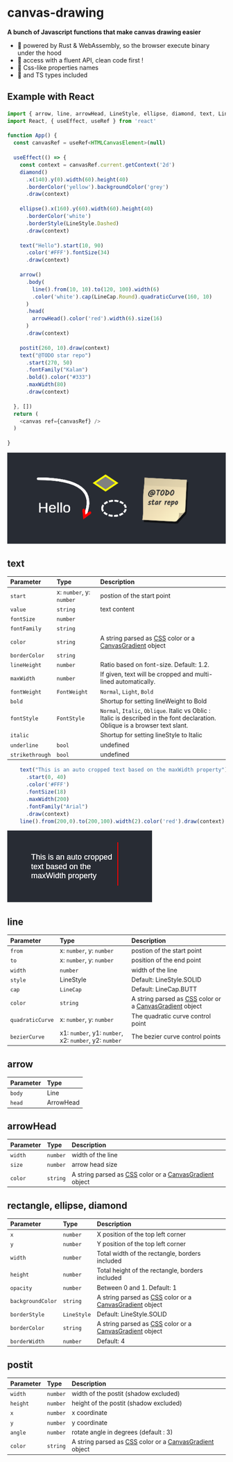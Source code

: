
# canvas-drawing

**A bunch of Javascript functions that make canvas drawing easier**
 - 🚀 powered by Rust & WebAssembly, so the browser execute binary under the hood
 - 🌿 access with a fluent API, clean code first !
 - 🎨 Css-like properties names
 - 📖 and TS types included

## Example with React
```javascript
import { arrow, line, arrowHead, LineStyle, ellipse, diamond, text, LineCap } from 'canvas-drawing'
import React, { useEffect, useRef } from 'react'

function App() {
  const canvasRef = useRef<HTMLCanvasElement>(null)

  useEffect(() => {
    const context = canvasRef.current.getContext('2d')
    diamond()
      .x(140).y(0).width(60).height(40)
      .borderColor('yellow').backgroundColor('grey')
      .draw(context)

    ellipse().x(160).y(60).width(60).height(40)
      .borderColor('white')
      .borderStyle(LineStyle.Dashed)
      .draw(context)

    text("Hello").start(10, 90)
      .color('#FFF').fontSize(34)
      .draw(context)

    arrow()
      .body(
        line().from(10, 10).to(120, 100).width(6)
        .color('white').cap(LineCap.Round).quadraticCurve(160, 10)
      )
      .head(
        arrowHead().color('red').width(6).size(16)
      )
      .draw(context)

    postit(260, 10).draw(context)
    text("@TODO star repo")
      .start(270, 50)
      .fontFamily("Kalam")
      .bold().color("#333")
      .maxWidth(80)
      .draw(context)

  }, [])
  return (
    <canvas ref={canvasRef} />
  )

}
```
![Screenshot](./screenshot/example.png)

## text

| Parameter | Type     | Description                       |
| :-------- | :------- | :-------------------------------- |
| `start`    | x: `number`, y: `number` | postion of the start point |
| `value`   | `string` | text content |
| `fontSize`   | `number` |
| `fontFamily`  | `string` |
| `color`  | `string` | A string parsed as [CSS](https://developer.mozilla.org/en-US/docs/Web/CSS/CSS_colors) color or a [CanvasGradient](https://developer.mozilla.org/en-US/docs/Web/API/CanvasGradient) object |
| `borderColor`  | `string` |
| `lineHeight`  | `number` | Ratio based on font-size. Default: 1.2.
| `maxWidth`  | `number` | If given, text will be cropped and multi-lined automatically.
| `fontWeight`  | `FontWeight` | `Normal`, `Light`, `Bold`
| `bold`  |  | Shortup for setting lineWeight to Bold
| `fontStyle`  | `FontStyle` | `Normal`, `Italic`, `Oblique`. Italic vs Oblic : Italic is described in the font declaration. Oblique is a browser text slant.
| `italic`  |  | Shortup for setting lineStyle to Italic
| `underline`  | `bool` | undefined | no args (undefined) is a shortcup for `true`
| `strikethrough`  | `bool` | undefined | no args (undefined) is a shortcup for `true`

```javascript
    text("This is an auto cropped text based on the maxWidth property")
      .start(0, 40)
      .color('#FFF')
      .fontSize(18)
      .maxWidth(200)
      .fontFamily("Arial")
      .draw(context)
    line().from(200,0).to(200,100).width(2).color('red').draw(context)
```
![Screenshot](./screenshot/text.png)

## line

| Parameter | Type     | Description                       |
| :-------- | :------- | :-------------------------------- |
| `from`    | x: `number`, y: `number` | postion of the start point |
| `to`      | x: `number`, y: `number` | position of the end point |
| `width`   | `number` | width of the line |
| `style`   | LineStyle | Default: LineStyle.SOLID |
| `cap`  | `LineCap` | Default: LineCap.BUTT |
| `color`  | `string` | A string parsed as [CSS](https://developer.mozilla.org/en-US/docs/Web/CSS/CSS_colors) color or a [CanvasGradient](https://developer.mozilla.org/en-US/docs/Web/API/CanvasGradient) object |
| `quadraticCurve`  | x: `number`, y: `number` | The quadratic curve control point |
| `bezierCurve`  | x1: `number`, y1: `number`, x2: `number`, y2: `number` | The bezier curve control points |

## arrow

| Parameter | Type     
| :-------- | :------- |
| `body`    | Line |
| `head`      | ArrowHead |

## arrowHead

| Parameter | Type     | Description                       |
| :-------- | :------- | :-------------------------------- |
| `width`   | `number` | width of the line |
| `size`   | `number` | arrow head size |
| `color`  | `string` | A string parsed as [CSS](https://developer.mozilla.org/en-US/docs/Web/CSS/CSS_colors) color or a [CanvasGradient](https://developer.mozilla.org/en-US/docs/Web/API/CanvasGradient) object |

## rectangle, ellipse, diamond

| Parameter | Type     | Description                       |
| :-------- | :------- | :-------------------------------- |
| `x`       | `number` | X position of the top left corner |
| `y`       | `number` | Y position of the top left corner |
| `width`   | `number` | Total width of the rectangle, borders included |
| `height`  | `number` | Total height of the rectangle, borders included |
| `opacity`  | `number` | Between 0 and 1. Default: 1 |
| `backgroundColor`  | `string` | A string parsed as [CSS](https://developer.mozilla.org/en-US/docs/Web/CSS/CSS_colors) color or a [CanvasGradient](https://developer.mozilla.org/en-US/docs/Web/API/CanvasGradient) object |
| `borderStyle`  | `LineStyle` | Default: LineStyle.SOLID |
| `borderColor`  | `string` | A string parsed as [CSS](https://developer.mozilla.org/en-US/docs/Web/CSS/CSS_colors) color or a [CanvasGradient](https://developer.mozilla.org/en-US/docs/Web/API/CanvasGradient) object |
| `borderWidth`  | `number` | Default: 4 |

## postit

| Parameter | Type     | Description                       |
| :-------- | :------- | :-------------------------------- |
| `width`   | `number` | width of the postit (shadow excluded) |
| `height`   | `number` | height of the postit (shadow excluded) |
| `x`   | `number` | x coordinate |
| `y`   | `number` | y coordinate |
| `angle`   | `number` | rotate angle in degrees (default : 3) |
| `color`  | `string` | A string parsed as [CSS](https://developer.mozilla.org/en-US/docs/Web/CSS/CSS_colors) color or a [CanvasGradient](https://developer.mozilla.org/en-US/docs/Web/API/CanvasGradient) object |




